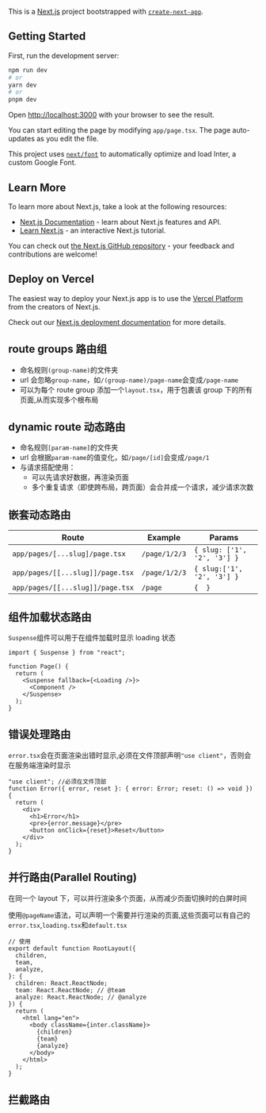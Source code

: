 This is a [Next.js](https://nextjs.org/) project bootstrapped with [`create-next-app`](https://github.com/vercel/next.js/tree/canary/packages/create-next-app).

## Getting Started

First, run the development server:

```bash
npm run dev
# or
yarn dev
# or
pnpm dev
```

Open [http://localhost:3000](http://localhost:3000) with your browser to see the result.

You can start editing the page by modifying `app/page.tsx`. The page auto-updates as you edit the file.

This project uses [`next/font`](https://nextjs.org/docs/basic-features/font-optimization) to automatically optimize and load Inter, a custom Google Font.

## Learn More

To learn more about Next.js, take a look at the following resources:

- [Next.js Documentation](https://nextjs.org/docs) - learn about Next.js features and API.
- [Learn Next.js](https://nextjs.org/learn) - an interactive Next.js tutorial.

You can check out [the Next.js GitHub repository](https://github.com/vercel/next.js/) - your feedback and contributions are welcome!

## Deploy on Vercel

The easiest way to deploy your Next.js app is to use the [Vercel Platform](https://vercel.com/new?utm_medium=default-template&filter=next.js&utm_source=create-next-app&utm_campaign=create-next-app-readme) from the creators of Next.js.

Check out our [Next.js deployment documentation](https://nextjs.org/docs/deployment) for more details.

## route groups 路由组

- 命名规则`(group-name)`的文件夹
- url 会忽略`group-name`，如`/(group-name)/page-name`会变成`/page-name`
- 可以为每个 route group 添加一个`layout.tsx`，用于包裹该 group 下的所有页面,从而实现多个根布局

## dynamic route 动态路由

- 命名规则`[param-name]`的文件夹
- url 会根据`param-name`的值变化，如`/page/[id]`会变成`/page/1`
- 与请求搭配使用：
  - 可以先请求好数据，再渲染页面
  - 多个重复请求（即使跨布局，跨页面）会合并成一个请求，减少请求次数

## 嵌套动态路由

| Route                            | Example       | Params                      |
| -------------------------------- | ------------- | --------------------------- |
| `app/pages/[...slug]/page.tsx`   | `/page/1/2/3` | `{ slug: ['1', '2', '3'] }` |
| `app/pages/[[...slug]]/page.tsx` | `/page/1/2/3` | `{ slug:['1', '2', '3'] }`  |
| `app/pages/[[...slug]]/page.tsx` | `/page`       | `{  }`                      |

## 组件加载状态路由

`Suspense`组件可以用于在组件加载时显示 loading 状态

```tsx
import { Suspense } from "react";

function Page() {
  return (
    <Suspense fallback={<Loading />}>
      <Component />
    </Suspense>
  );
}
```

## 错误处理路由

`error.tsx`会在页面渲染出错时显示,必须在文件顶部声明`"use client"`，否则会在服务端渲染时显示

```tsx
"use client"; //必须在文件顶部
function Error({ error, reset }: { error: Error; reset: () => void }) {
  return (
    <div>
      <h1>Error</h1>
      <pre>{error.message}</pre>
      <button onClick={reset}>Reset</button>
    </div>
  );
}
```

## 并行路由(Parallel Routing)

在同一个 layout 下，可以并行渲染多个页面，从而减少页面切换时的白屏时间

使用`@pageName`语法，可以声明一个需要并行渲染的页面,这些页面可以有自己的`error.tsx`,`loading.tsx`和`default.tsx`

```tsx
// 使用
export default function RootLayout({
  children,
  team,
  analyze,
}: {
  children: React.ReactNode;
  team: React.ReactNode; // @team
  analyze: React.ReactNode; // @analyze
}) {
  return (
    <html lang="en">
      <body className={inter.className}>
        {children}
        {team}
        {analyze}
      </body>
    </html>
  );
}
```

## 拦截路由
